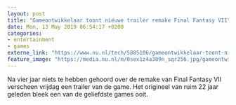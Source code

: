 ```yaml
---
layout: post
title: "Gameontwikkelaar toont nieuwe trailer remake Final Fantasy VII"
date: Mon, 13 May 2019 06:54:17 +0200
categories: 
- entertainment 
- games 
externe_link: "https://www.nu.nl/tech/5885106/gameontwikkelaar-toont-nieuwe-trailer-remake-final-fantasy-vii.html"
feature_image: "https://media.nu.nl/m/0sex1z4a309n_sqr256.jpg/gameontwikkelaar-toont-nieuwe-trailer-remake-final-fantasy-vii.jpg"
---
```


Na vier jaar niets te hebben gehoord over de remake van Final Fantasy VII verscheen vrijdag een trailer van de game. Het origineel van ruim 22 jaar geleden bleek een van de geliefdste games ooit.

